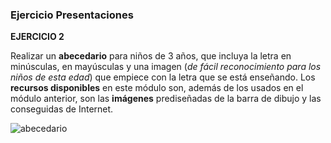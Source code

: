 ### Ejercicio  Presentaciones


**EJERCICIO 2**

Realizar un  **abecedario** para niños de 3 años, que incluya la letra en minúsculas, en mayúsculas y una imagen (_de fácil reconocimiento para los niños de esta edad_) que empiece con la letra que se está enseñando. Los  **recursos disponibles**  en este módulo son, además de los usados en el módulo anterior, son las  **imágenes**  prediseñadas de la barra de dibujo y las conseguidas de Internet.

![abecedario](https://www.opcionweb.com/datopcnweb/uploads/2007/02/abecedario.gif)
<!--stackedit_data:
eyJoaXN0b3J5IjpbLTE2NDkyNTUxMzFdfQ==
-->